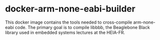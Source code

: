 # docker-arm-none-eabi-builder

This docker image contains the tools needed to cross-compile arm-none-eabi code.
The primary goal is to compile libbbb, the Beaglebone Black library used
in embedded systems lectures at the HEIA-FR.
